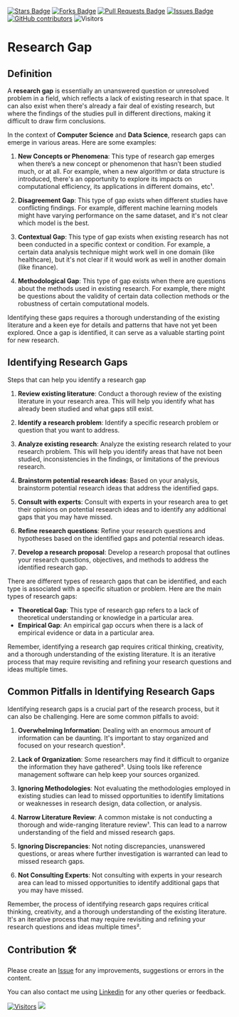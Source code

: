 <a href="https://github.com/drshahizan/research-design/stargazers"><img src="https://img.shields.io/github/stars/drshahizan/research-design" alt="Stars Badge"/></a>
<a href="https://github.com/drshahizan/research-design/network/members"><img src="https://img.shields.io/github/forks/drshahizan/research-design" alt="Forks Badge"/></a>
<a href="https://github.com/drshahizan/research-design/pulls"><img src="https://img.shields.io/github/issues-pr/drshahizan/research-design" alt="Pull Requests Badge"/></a>
<a href="https://github.com/drshahizan/research-design"><img src="https://img.shields.io/github/issues/drshahizan/research-design" alt="Issues Badge"/></a>
<a href="https://github.com/drshahizan/research-design/graphs/contributors"><img alt="GitHub contributors" src="https://img.shields.io/github/contributors/drshahizan/research-design?color=2b9348"></a>
![Visitors](https://api.visitorbadge.io/api/visitors?path=https%3A%2F%2Fgithub.com%2Fdrshahizan%2MCSD1043&labelColor=%23d9e3f0&countColor=%23697689&style=flat)

# Research Gap

## Definition
A **research gap** is essentially an unanswered question or unresolved problem in a field, which reflects a lack of existing research in that space. It can also exist when there's already a fair deal of existing research, but where the findings of the studies pull in different directions, making it difficult to draw firm conclusions. 

In the context of **Computer Science** and **Data Science**, research gaps can emerge in various areas. Here are some examples:

1. **New Concepts or Phenomena**: This type of research gap emerges when there’s a new concept or phenomenon that hasn’t been studied much, or at all. For example, when a new algorithm or data structure is introduced, there's an opportunity to explore its impacts on computational efficiency, its applications in different domains, etc¹.

2. **Disagreement Gap**: This type of gap exists when different studies have conflicting findings. For example, different machine learning models might have varying performance on the same dataset, and it's not clear which model is the best.

3. **Contextual Gap**: This type of gap exists when existing research has not been conducted in a specific context or condition. For example, a certain data analysis technique might work well in one domain (like healthcare), but it's not clear if it would work as well in another domain (like finance).

4. **Methodological Gap**: This type of gap exists when there are questions about the methods used in existing research. For example, there might be questions about the validity of certain data collection methods or the robustness of certain computational models.

Identifying these gaps requires a thorough understanding of the existing literature and a keen eye for details and patterns that have not yet been explored. Once a gap is identified, it can serve as a valuable starting point for new research.


## Identifying Research Gaps

Steps that can help you identify a research gap

1. **Review existing literature**: Conduct a thorough review of the existing literature in your research area. This will help you identify what has already been studied and what gaps still exist.

2. **Identify a research problem**: Identify a specific research problem or question that you want to address.

3. **Analyze existing research**: Analyze the existing research related to your research problem. This will help you identify areas that have not been studied, inconsistencies in the findings, or limitations of the previous research.

4. **Brainstorm potential research ideas**: Based on your analysis, brainstorm potential research ideas that address the identified gaps.

5. **Consult with experts**: Consult with experts in your research area to get their opinions on potential research ideas and to identify any additional gaps that you may have missed.

6. **Refine research questions**: Refine your research questions and hypotheses based on the identified gaps and potential research ideas.

7. **Develop a research proposal**: Develop a research proposal that outlines your research questions, objectives, and methods to address the identified research gap.

There are different types of research gaps that can be identified, and each type is associated with a specific situation or problem. Here are the main types of research gaps:

- **Theoretical Gap**: This type of research gap refers to a lack of theoretical understanding or knowledge in a particular area.
- **Empirical Gap**: An empirical gap occurs when there is a lack of empirical evidence or data in a particular area.

Remember, identifying a research gap requires critical thinking, creativity, and a thorough understanding of the existing literature. It is an iterative process that may require revisiting and refining your research questions and ideas multiple times.

## Common Pitfalls in Identifying Research Gaps
Identifying research gaps is a crucial part of the research process, but it can also be challenging. Here are some common pitfalls to avoid:

1. **Overwhelming Information**: Dealing with an enormous amount of information can be daunting. It's important to stay organized and focused on your research question³.

2. **Lack of Organization**: Some researchers may find it difficult to organize the information they have gathered³. Using tools like reference management software can help keep your sources organized.

3. **Ignoring Methodologies**: Not evaluating the methodologies employed in existing studies can lead to missed opportunities to identify limitations or weaknesses in research design, data collection, or analysis.

4. **Narrow Literature Review**: A common mistake is not conducting a thorough and wide-ranging literature review¹. This can lead to a narrow understanding of the field and missed research gaps.

5. **Ignoring Discrepancies**: Not noting discrepancies, unanswered questions, or areas where further investigation is warranted can lead to missed research gaps.

6. **Not Consulting Experts**: Not consulting with experts in your research area can lead to missed opportunities to identify additional gaps that you may have missed.

Remember, the process of identifying research gaps requires critical thinking, creativity, and a thorough understanding of the existing literature. It's an iterative process that may require revisiting and refining your research questions and ideas multiple times².

## Contribution 🛠️
Please create an [Issue](https://github.com/drshahizan/MCSD1043/issues) for any improvements, suggestions or errors in the content.

You can also contact me using [Linkedin](https://www.linkedin.com/in/drshahizan/) for any other queries or feedback.

[![Visitors](https://api.visitorbadge.io/api/visitors?path=https%3A%2F%2Fgithub.com%2Fdrshahizan&labelColor=%23697689&countColor=%23555555&style=plastic)](https://visitorbadge.io/status?path=https%3A%2F%2Fgithub.com%2Fdrshahizan)
![](https://hit.yhype.me/github/profile?user_id=81284918)

